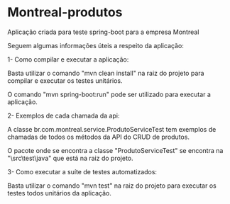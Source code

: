 # Montreal-produtos
Aplicação criada para teste spring-boot para a empresa Montreal

Seguem algumas informações úteis a respeito da aplicação: 


1- Como compilar e executar a aplicação:

  Basta utilizar o comando "mvn clean install" na raiz do projeto para compilar e executar os testes unitários.

  O comando "mvn spring-boot:run" pode ser utilizado para executar a aplicação.


2- Exemplos de cada chamada da api:

  A classe br.com.montreal.service.ProdutoServiceTest tem exemplos de chamadas de todos os métodos da API do CRUD de produtos.

  O pacote onde se encontra a classe "ProdutoServiceTest" se encontra na "\src\test\java" que está na raiz do projeto.


3- Como executar a suíte de testes automatizados:<br/>
  
  Basta utilizar o comando "mvn test" na raiz do projeto para executar os testes todos unitários da aplicação.
  
